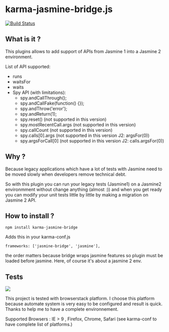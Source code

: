 karma-jasmine-bridge.js
========

[![Build Status](https://travis-ci.org/lroche/karma-jasmine-bridge.svg?branch=master)](https://travis-ci.org/lroche/karma-jasmine-bridge)

What is it ?
-----
This plugins allows to add support of APIs from Jasmine 1 into a Jasmine 2
environment.

List of API supported:
- runs
- waitsFor
- waits
- Spy API (with limitations):
    - spy.andCallThrough();
    - spy.andCallFake(function() {});
    - spy.andThrow('error');
    - spy.andReturn(1);
    - spy.reset() (not supported in this version)
    - spy.mostRecentCall.args (not supported in this version)
    - spy.callCount (not supported in this version)
    - spy.calls[0].args (not supported in this version J2: argsFor(0))
    - spy.argsForCall[0] (not supported in this version J2: calls.argsFor(0))

Why ?
-----
Because legacy applications which have a lot of tests with Jasmine need to be
moved slowly when developers remove technical debt.

So with this plugin you can run your legacy tests (Jasmine1) on a Jasmine2 environmment
without change anything (almost :)) and when you get ready you can modify your unit tests
little by little by making a migration on Jasmine 2 API.



How to install ?
-----
    npm install karma-jasmine-bridge

Adds this in your karma-conf.js

    frameworks: ['jasmine-bridge', 'jasmine'],

the order matters because bridge wraps jasmine features so plugin must be loaded before jasmine.
Here, of course it's about a jasmine 2 env.

Tests
-----
![](https://bstacksupport.zendesk.com/attachments/token/tbRCfrBWnXPCzzCEl6txLWWqH/?name=browserstack-logo-600x315.png)

This project is tested with browserstack platform. I choose this platform because automate system is very easy to be configured and result is quick. Thanks to help me to have a complete environnement.

Supported Browsers : IE > 9 , Firefox, Chrome, Safari (see karma-conf to have complete list of platforms.)

